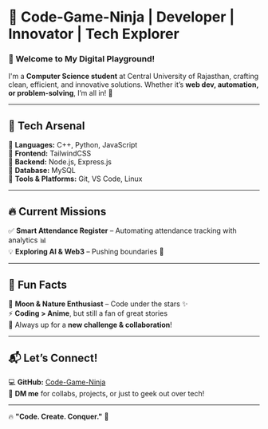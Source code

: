 # 🥷 Code-Game-Ninja | Developer | Innovator | Tech Explorer  

### 👋 Welcome to My Digital Playground!  

I'm a **Computer Science student** at Central University of Rajasthan, crafting clean, efficient, and innovative solutions. Whether it’s **web dev, automation, or problem-solving**, I’m all in! 🚀  

---

## 🚀 Tech Arsenal  
🔹 **Languages:** C++, Python, JavaScript  
🔹 **Frontend:**  TailwindCSS   
🔹 **Backend:** Node.js, Express.js  
🔹 **Database:**  MySQL  
🔹 **Tools & Platforms:** Git, VS Code, Linux  

---

## 🔥 Current Missions  
✅ **Smart Attendance Register** – Automating attendance tracking with analytics 📊   
💡 **Exploring AI & Web3** – Pushing boundaries 🚀  

---

## 🧩 Fun Facts  
🌙 **Moon & Nature Enthusiast** – Code under the stars ✨  
⚡ **Coding > Anime**, but still a fan of great stories  
🎯 Always up for a **new challenge & collaboration**!  

---

## 📬 Let’s Connect!  
💻 **GitHub:** [Code-Game-Ninja](https://github.com/Code-Game-Ninja)  
📩 **DM me** for collabs, projects, or just to geek out over tech!  

---

🔥 **"Code. Create. Conquer."** 🚀  

